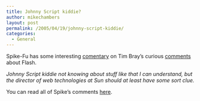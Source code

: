 ```yaml
---
title: Johnny Script kiddie?
author: mikechambers
layout: post
permalink: /2005/04/19/johnny-script-kiddie/
categories:
  - General
---
```



Spike-Fu has some interesting [comentary][1] on Tim Bray&#8217;s curious [comments][2] about Flash.

*Johnny Script kiddie not knowing about stuff like that I can understand, but the director of web technologies at Sun should at least have some sort clue.*

You can read all of Spike&#8217;s comments [here][1].

 [1]: http://www.spike.org.uk/blog/index.cfm?mode=entry&entry=5B23BA88-D565-E33F-394BE9CD9580FB34
 [2]: http://www.tbray.org/ongoing/When/200x/2005/04/18/Adobe-Macromedia